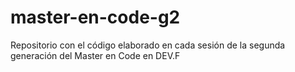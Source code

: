 # master-en-code-g2
Repositorio con el código elaborado en cada sesión de la segunda generación del Master en Code en DEV.F
